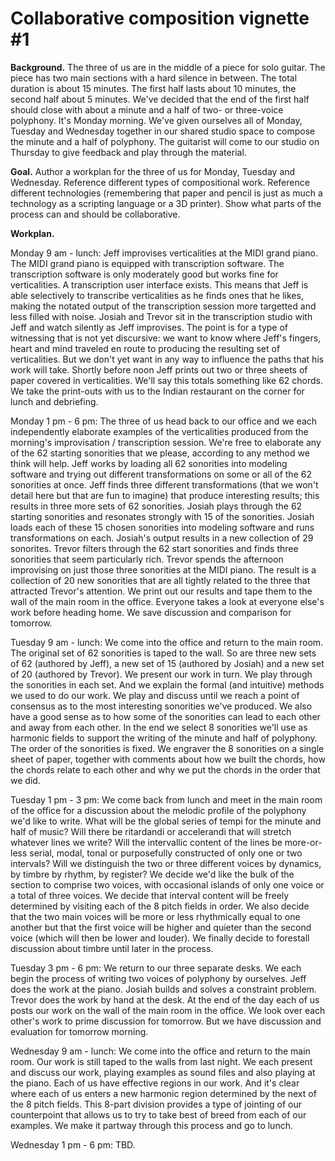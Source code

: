 Collaborative composition vignette #1
=====================================

**Background.** The three of us are in the middle of a piece for solo guitar.
The piece has two main sections with a hard silence in between. The total
duration is about 15 minutes. The first half lasts about 10 minutes, the second
half about 5 minutes. We've decided that the end of the first half should close
with about a minute and a half of two- or three-voice polyphony. It's Monday
morning. We've given ourselves all of Monday, Tuesday and Wednesday together in
our shared studio space to compose the minute and a half of polyphony. The
guitarist will come to our studio on Thursday to give feedback and play through
the material.

**Goal.** Author a workplan for the three of us for Monday, Tuesday and
Wednesday. Reference different types of compositional work. Reference different
technologies (remembering that paper and pencil is just as much a technology as
a scripting language or a 3D printer). Show what parts of the process can and
should be collaborative.

**Workplan.**

Monday 9 am - lunch: Jeff improvises verticalities at the MIDI grand piano. The
MIDI grand piano is equipped with transcription software. The transcription
software is only moderately good but works fine for verticalities. A
transcription user interface exists. This means that Jeff is able selectively
to transcribe verticalities as he finds ones that he likes, making the
notated output of the transcription session more targetted and less filled with
noise. Josiah and Trevor sit in the transcription studio with Jeff and watch
silently as Jeff improvises. The point is for a type of witnessing that is not
yet discursive: we want to know where Jeff's fingers, heart and mind traveled
en route to producing the resulting set of verticalities. But we don't yet want
in any way to influence the paths that his work will take. Shortly before noon
Jeff prints out two or three sheets of paper covered in verticalities. We'll
say this totals something like 62 chords. We take the print-outs with us to the
Indian restaurant on the corner for lunch and debriefing.

Monday 1 pm - 6 pm: The three of us head back to our office and we each
independently elaborate examples of the verticalities produced from the
morning's improvisation / transcription session. We're free to elaborate any
of the 62 starting sonorities that we please, according to any method we think
will help. Jeff works by loading all 62 sonorities into modeling software and
trying out different transformations on some or all of the 62 sonorities at
once. Jeff finds three different transformations (that we won't detail here but
that are fun to imagine) that produce interesting results; this results in
three more sets of 62 sonorities. Josiah plays through the 62 starting
sonorities and resonates strongly with 15 of the sonorities. Josiah loads each
of these 15 chosen sonorities into modeling software and runs transformations
on each. Josiah's output results in a new collection of 29 sonorites. Trevor
filters through the 62 start sonorities and finds three sonorities that seem
particularly rich. Trevor spends the afternoon improvising on just those three
sonorities at the MIDI piano. The result is a collection of 20 new
sonorities that are all tightly related to the three that attracted Trevor's
attention. We print out our results and tape them to the wall of the main room
in the office. Everyone takes a look at everyone else's work before heading
home. We save discussion and comparison for tomorrow.

Tuesday 9 am - lunch: We come into the office and return to the main room. The
original set of 62 sonorities is taped to the wall. So are three new sets of 62
(authored by Jeff), a new set of 15 (authored by Josiah) and a new set of 20
(authored by Trevor). We present our work in turn. We play through the
sonorities in each set. And we explain the formal (and intuitive) methods we
used to do our work. We play and discuss until we reach a point of consensus as
to the most interesting sonorities we've produced. We also have a good sense as
to how some of the sonorities can lead to each other and away from each other.
In the end we select 8 sonorities we'll use as harmonic fields to support the
writing of the minute and half of polyphony. The order of the sonorities is
fixed. We engraver the 8 sonorities on a single sheet of paper, together with
comments about how we built the chords, how the chords relate to each other and
why we put the chords in the order that we did.

Tuesday 1 pm - 3 pm: We come back from lunch and meet in the main room of the
office for a discussion about the melodic profile of the polyphony we'd like to
write. What will be the global series of tempi for the minute and half of
music? Will there be ritardandi or accelerandi that will stretch whatever lines
we write? Will the intervallic content of the lines be more-or-less serial,
modal, tonal or purposefully constructed of only one or two intervals? Will we
distinguish the two or three different voices by dynamics, by timbre by rhythm,
by register? We decide we'd like the bulk of the section to comprise two
voices, with occasional islands of only one voice or a total of three voices.
We decide that interval content will be freely determined by visiting each of
the 8 pitch fields in order. We also decide that the two main voices will be
more or less rhythmically equal to one another but that the first voice will be
higher and quieter than the second voice (which will then be lower and louder).
We finally decide to forestall discussion about timbre until later in the
process.

Tuesday 3 pm - 6 pm: We return to our three separate desks. We each begin the
process of writing two voices of polyphony by ourselves. Jeff does the work at
the piano. Josiah builds and solves a constraint problem. Trevor does the work
by hand at the desk. At the end of the day each of us posts our work on the
wall of the main room in the office. We look over each other's work to prime
discussion for tomorrow. But we have discussion and evaluation for tomorrow
morning.

Wednesday 9 am - lunch: We come into the office and return to the main room.
Our work is still taped to the walls from last night. We each present and
discuss our work, playing examples as sound files and also playing at the
piano. Each of us have effective regions in our work. And it's clear where each
of us enters a new harmonic region determined by the next of the 8 pitch
fields. This 8-part division provides a type of jointing of our counterpoint
that allows us to try to take best of breed from each of our examples. We make
it partway through this process and go to lunch.

Wednesday 1 pm - 6 pm: TBD.